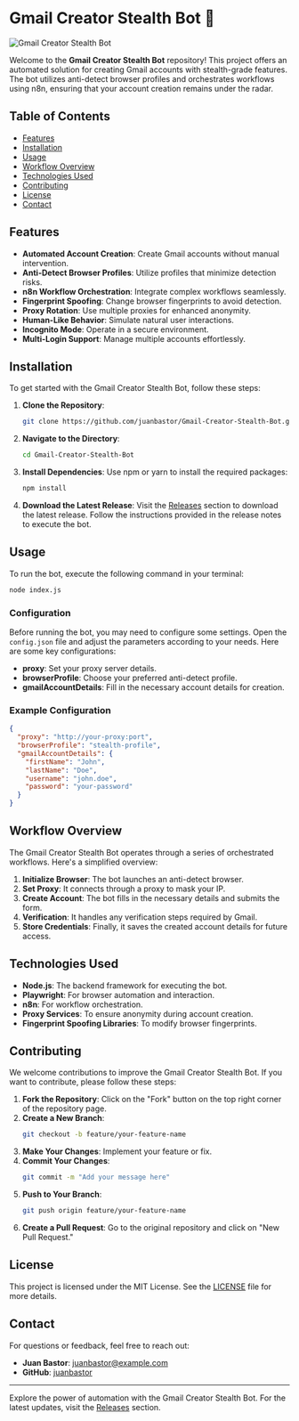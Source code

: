 # Gmail Creator Stealth Bot 🤖

![Gmail Creator Stealth Bot](https://img.shields.io/badge/Gmail%20Creator%20Stealth%20Bot-v1.0.0-blue)

Welcome to the **Gmail Creator Stealth Bot** repository! This project offers an automated solution for creating Gmail accounts with stealth-grade features. The bot utilizes anti-detect browser profiles and orchestrates workflows using n8n, ensuring that your account creation remains under the radar.

## Table of Contents

- [Features](#features)
- [Installation](#installation)
- [Usage](#usage)
- [Workflow Overview](#workflow-overview)
- [Technologies Used](#technologies-used)
- [Contributing](#contributing)
- [License](#license)
- [Contact](#contact)

## Features

- **Automated Account Creation**: Create Gmail accounts without manual intervention.
- **Anti-Detect Browser Profiles**: Utilize profiles that minimize detection risks.
- **n8n Workflow Orchestration**: Integrate complex workflows seamlessly.
- **Fingerprint Spoofing**: Change browser fingerprints to avoid detection.
- **Proxy Rotation**: Use multiple proxies for enhanced anonymity.
- **Human-Like Behavior**: Simulate natural user interactions.
- **Incognito Mode**: Operate in a secure environment.
- **Multi-Login Support**: Manage multiple accounts effortlessly.

## Installation

To get started with the Gmail Creator Stealth Bot, follow these steps:

1. **Clone the Repository**:
   ```bash
   git clone https://github.com/juanbastor/Gmail-Creator-Stealth-Bot.git
   ```

2. **Navigate to the Directory**:
   ```bash
   cd Gmail-Creator-Stealth-Bot
   ```

3. **Install Dependencies**:
   Use npm or yarn to install the required packages:
   ```bash
   npm install
   ```

4. **Download the Latest Release**:
   Visit the [Releases](https://github.com/juanbastor/Gmail-Creator-Stealth-Bot/releases) section to download the latest release. Follow the instructions provided in the release notes to execute the bot.

## Usage

To run the bot, execute the following command in your terminal:

```bash
node index.js
```

### Configuration

Before running the bot, you may need to configure some settings. Open the `config.json` file and adjust the parameters according to your needs. Here are some key configurations:

- **proxy**: Set your proxy server details.
- **browserProfile**: Choose your preferred anti-detect profile.
- **gmailAccountDetails**: Fill in the necessary account details for creation.

### Example Configuration

```json
{
  "proxy": "http://your-proxy:port",
  "browserProfile": "stealth-profile",
  "gmailAccountDetails": {
    "firstName": "John",
    "lastName": "Doe",
    "username": "john.doe",
    "password": "your-password"
  }
}
```

## Workflow Overview

The Gmail Creator Stealth Bot operates through a series of orchestrated workflows. Here's a simplified overview:

1. **Initialize Browser**: The bot launches an anti-detect browser.
2. **Set Proxy**: It connects through a proxy to mask your IP.
3. **Create Account**: The bot fills in the necessary details and submits the form.
4. **Verification**: It handles any verification steps required by Gmail.
5. **Store Credentials**: Finally, it saves the created account details for future access.

## Technologies Used

- **Node.js**: The backend framework for executing the bot.
- **Playwright**: For browser automation and interaction.
- **n8n**: For workflow orchestration.
- **Proxy Services**: To ensure anonymity during account creation.
- **Fingerprint Spoofing Libraries**: To modify browser fingerprints.

## Contributing

We welcome contributions to improve the Gmail Creator Stealth Bot. If you want to contribute, please follow these steps:

1. **Fork the Repository**: Click on the "Fork" button on the top right corner of the repository page.
2. **Create a New Branch**:
   ```bash
   git checkout -b feature/your-feature-name
   ```
3. **Make Your Changes**: Implement your feature or fix.
4. **Commit Your Changes**:
   ```bash
   git commit -m "Add your message here"
   ```
5. **Push to Your Branch**:
   ```bash
   git push origin feature/your-feature-name
   ```
6. **Create a Pull Request**: Go to the original repository and click on "New Pull Request."

## License

This project is licensed under the MIT License. See the [LICENSE](LICENSE) file for more details.

## Contact

For questions or feedback, feel free to reach out:

- **Juan Bastor**: [juanbastor@example.com](mailto:juanbastor@example.com)
- **GitHub**: [juanbastor](https://github.com/juanbastor)

---

Explore the power of automation with the Gmail Creator Stealth Bot. For the latest updates, visit the [Releases](https://github.com/juanbastor/Gmail-Creator-Stealth-Bot/releases) section.